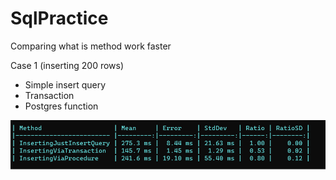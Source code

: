 # SqlPractice
Comparing what is method work faster

Case 1 (inserting 200 rows)
- Simple insert query
- Transaction
- Postgres function

![report_image](./SqlPractice/Images/1_report.png)

